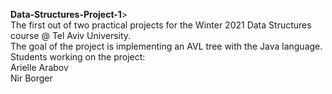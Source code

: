 **Data-Structures-Project-1**> \
The first out of two practical projects for the Winter 2021 Data Structures course @ Tel Aviv University.\
The goal of the project is implementing an AVL tree with the Java language.\
Students working on the project:\
Arielle Arabov\
Nir Borger
